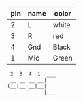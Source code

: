 | pin | name | color | 
|-----|-----|-----|
| 2 | L | white |
| 3 | R | red |
| 4 | Gnd | Black |
| 1 | Mic | Green |

```
 2  3  4  1  ___
 __ __ __ __|
(__|__|__|__|
            |___
            
```
